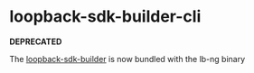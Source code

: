 # loopback-sdk-builder-cli

**DEPRECATED**

The [loopback-sdk-builder](https://www.npmjs.com/package/loopback-sdk-builder) is now bundled with the lb-ng binary